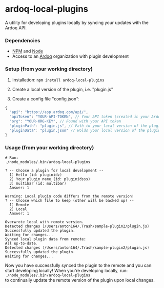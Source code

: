 # ardoq-local-plugins

A utility for developing plugins locally by syncing your updates with the Ardoq API.

### Dependencies
- [NPM](https://www.npmjs.com/) and [Node](https://nodejs.org)
- Access to an [Ardoq](https://ardoq.com/) organization with plugin development

### Setup (from your working directory)
1. Installation: `npm install ardoq-local-plugins`

2. Create a local version of the plugin, i.e. "plugin.js"

3. Create a config file "config.json":
```javascript
{
  "api": "https://app.ardoq.com/api/",
  "apiToken": "YOUR-API-TOKEN", // Your API token (created in your Ardoq account settings)
  "org": "YOUR-ORG-KEY", // Found with your API token
  "pluginPath": "plugin.js", // Path to your local version of the plugin
  "pluginData": "plugin.json" // Holds your local version of the plugin, will be created automatically
}
```

### Usage (from your working directory)

```shell
# Run:
./node_modules/.bin/ardoq-local-plugins

? -- Choose a plugin for local development --
  1) Hello (id: pluginidz)
  2) Your plugin name (id: pluginidsss)
  3) multibar (id: multibar)
  Answer: 1

Warning: Local plugin code differs from the remote version!
? -- Choose which file to keep (other will be backed up) --
  1) Remote
  2) Local
  Answer: 1

Overwrote local with remote version.
Detected changes (/Users/anton164/.Trash/sample-plugin2/plugin.js)
Successfully updated the plugin.
Waiting for changes...
Synced local plugin data from remote:
All up-to-date.
Detected changes (/Users/anton164/.Trash/sample-plugin2/plugin.js)
Successfully updated the plugin.
Waiting for changes...
```

Now you have successfully synced the plugin to the remote and you can start developing locally!
When you're developing locally, run:   
`./node_modules/.bin/ardoq-local-plugins`  
to continually update the remote version of the plugin upon local changes.

